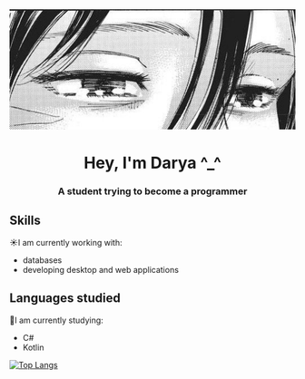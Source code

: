 <div align="center">
  <img src="https://github.com/dex1fy/dex1fy/blob/main/17976ea7ea0610181fb250f2930a875a.jpg?raw=true" alt="moti">
</div>
<h1 align="center">Hey, I'm Darya ^_^ </a></h1>
<h3 align="center">A student trying to become a programmer</h3>

## Skills                                                     
☀️I am currently working with:                                 
- databases                                                    
- developing desktop and web applications                                                            
                                                               
 ## Languages studied
💫I am currently studying:
 - С#
 - Kotlin

[![Top Langs](https://github-readme-stats.vercel.app/api/top-langs/?username=dex1fy&layout=compact)](https://github.com/dex1fy/github-readme-stats)
